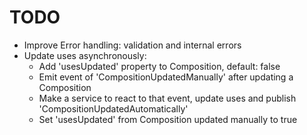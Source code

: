 # TODO

- Improve Error handling: validation and internal errors
- Update uses asynchronously:
    - Add 'usesUpdated' property to Composition, default: false
    - Emit event of 'CompositionUpdatedManually' after updating a Composition
    - Make a service to react to that event, update uses and publish 'CompositionUpdatedAutomatically'
    - Set 'usesUpdated' from Composition updated manually to true